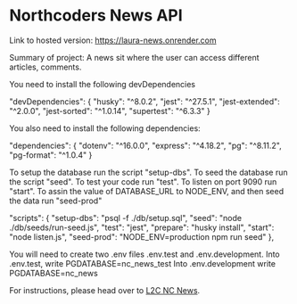 # Northcoders News API

Link to hosted version: https://laura-news.onrender.com

Summary of project: A news sit where the user can access different articles, comments. 

You need to install the following devDependencies

"devDependencies": {
    "husky": "^8.0.2",
    "jest": "^27.5.1",
    "jest-extended": "^2.0.0",
    "jest-sorted": "^1.0.14",
    "supertest": "^6.3.3"
}

You also need to install the following dependencies: 

"dependencies": {
    "dotenv": "^16.0.0",
    "express": "^4.18.2",
    "pg": "^8.11.2",
    "pg-format": "^1.0.4"
  }

To setup the database run the script "setup-dbs". To seed the database run the script "seed". To test your code run "test". 
To listen on port 9090 run "start". To assin the value of DATABASE_URL to  NODE_ENV, and then seed the data run "seed-prod" 


"scripts": {
    "setup-dbs": "psql -f ./db/setup.sql",
    "seed": "node ./db/seeds/run-seed.js",
    "test": "jest",
    "prepare": "husky install",
    "start": "node listen.js",
    "seed-prod": "NODE_ENV=production npm run seed"
  },

You will need to create two .env files .env.test and .env.development. 
Into .env.test, write PGDATABASE=nc_news_test
Into .env.development write PGDATABASE=nc_news


For instructions, please head over to [L2C NC News](https://l2c.northcoders.com/courses/be/nc-news).
